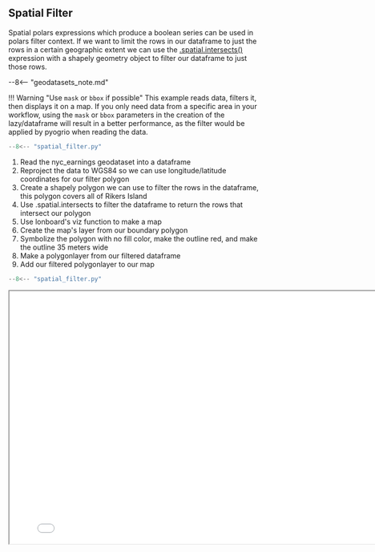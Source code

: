 ## Spatial Filter

Spatial polars expressions which produce a boolean series can be used in polars filter context.  If we want to limit the rows in our dataframe to just the rows in a certain geographic extent we can use the [.spatial.intersects()](../../SpatialExpr.md#spatial_polars.spatialexpr.Predicates.intersects) expression with a shapely geometry object to filter our dataframe to just those rows.

--8<-- "geodatasets_note.md"

!!! Warning "Use `mask` or `bbox` if possible"
    This example reads data, filters it, then displays it on a map.  If you only need data from a specific area in your workflow, using the `mask` or `bbox` parameters in the creation of the lazy/dataframe will result in a better performance, as the filter would be applied by pyogrio when reading the data.

```py title="Using .spatial.intersects() to filter a dataframe" hl_lines="25-27"
--8<-- "spatial_filter.py"
```

1. Read the nyc_earnings geodataset into a dataframe
2. Reproject the data to WGS84 so we can use longitude/latitude coordinates for our filter polygon
3. Create a shapely polygon we can use to filter the rows in the dataframe, this polygon covers all of Rikers Island
4. Use .spatial.intersects to filter the dataframe to return the rows that intersect our polygon
5. Use lonboard's viz function to make a map
6. Create the map's layer from our boundary polygon
7. Symbolize the polygon with no fill color, make the outline red, and make the outline 35 meters wide
8. Make a polygonlayer from our filtered dataframe
9. Add our filtered polygonlayer to our map

```python exec="on" result="text"
--8<-- "spatial_filter.py"
```

<div class="map">
  <iframe src="../spatial_filter.html" width="800" height="504"></iframe>
</div>